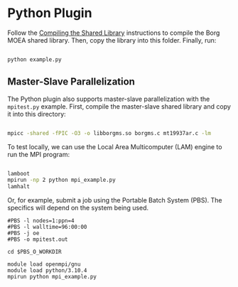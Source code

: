 # Python Plugin

Follow the [Compiling the Shared Library](..#compiling-the-shared-library) instructions to compile the
Borg MOEA shared library.  Then, copy the library into this folder.  Finally, run:

```bash

python example.py
```

## Master-Slave Parallelization

The Python plugin also supports master-slave parallelization with the `mpitest.py` example.  First,
compile the master-slave shared library and copy it into this directory:

```bash

mpicc -shared -fPIC -O3 -o libborgms.so borgms.c mt19937ar.c -lm
```

To test locally, we can use the Local Area Multicomputer (LAM) engine to run the MPI program:

```bash

lamboot
mpirun -np 2 python mpi_example.py
lamhalt
```

Or, for example, submit a job using the Portable Batch System (PBS).  The specifics
will depend on the system being used.

```
#PBS -l nodes=1:ppn=4
#PBS -l walltime=96:00:00
#PBS -j oe
#PBS -o mpitest.out

cd $PBS_O_WORKDIR

module load openmpi/gnu
module load python/3.10.4
mpirun python mpi_example.py
```
